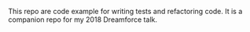 This repo are code example for writing tests and refactoring code.  It is a companion repo for my 2018 Dreamforce talk.
